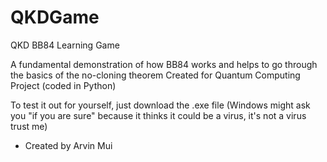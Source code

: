 # QKDGame
QKD BB84 Learning Game

A fundamental demonstration of how BB84 works and helps to go through the basics of the no-cloning theorem
Created for Quantum Computing Project (coded in Python)

To test it out for yourself, just download the .exe file (Windows might ask you "if you are sure" because it thinks it could be a virus, it's not a virus trust me)

- Created by Arvin Mui
